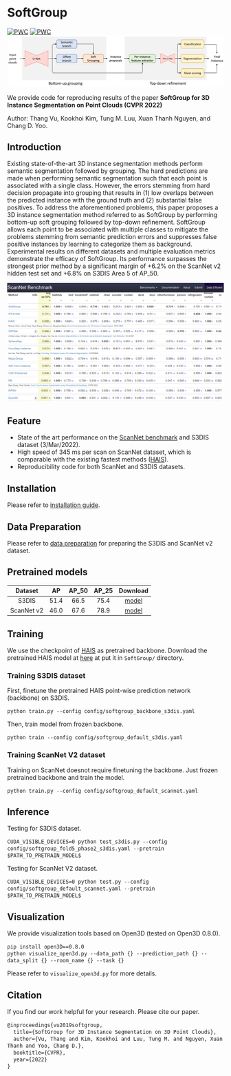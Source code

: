 # SoftGroup
[![PWC](https://img.shields.io/endpoint.svg?url=https://paperswithcode.com/badge/softgroup-for-3d-instance-segmentation-on/3d-instance-segmentation-on-scannetv2)](https://paperswithcode.com/sota/3d-instance-segmentation-on-scannetv2?p=softgroup-for-3d-instance-segmentation-on) [![PWC](https://img.shields.io/endpoint.svg?url=https://paperswithcode.com/badge/softgroup-for-3d-instance-segmentation-on/3d-instance-segmentation-on-s3dis)](https://paperswithcode.com/sota/3d-instance-segmentation-on-s3dis?p=softgroup-for-3d-instance-segmentation-on)
![Architecture](./docs/architecture.png)

We provide code for reproducing results of the paper **SoftGroup for 3D Instance Segmentation on Point Clouds (CVPR 2022)**

Author: Thang Vu, Kookhoi Kim, Tung M. Luu, Xuan Thanh Nguyen, and Chang D. Yoo.

## Introduction

Existing state-of-the-art 3D instance segmentation methods perform semantic segmentation followed by grouping. The hard predictions are made when performing semantic segmentation such that each point is associated with a single class. However, the errors stemming from hard decision propagate into grouping that results in (1) low overlaps between the predicted instance with the ground truth and (2) substantial false positives. To address the aforementioned problems, this paper proposes a 3D instance segmentation method referred to as SoftGroup by performing bottom-up soft grouping followed by top-down refinement. SoftGroup allows each point to be associated with multiple classes to mitigate the problems stemming from semantic prediction errors and suppresses false positive instances by learning to categorize them as background. Experimental results on different datasets and multiple evaluation metrics demonstrate the efficacy of SoftGroup. Its performance surpasses the strongest prior method by a significant margin of +6.2% on the ScanNet v2 hidden test set and +6.8% on S3DIS Area 5 of AP_50.
  
![Learderboard](./docs/leaderboard.png)

## Feature
* State of the art performance on the [ScanNet benchmark](http://kaldir.vc.in.tum.de/scannet_benchmark/semantic_instance_3d) and S3DIS dataset (3/Mar/2022).
* High speed of 345 ms per scan on ScanNet dataset, which is comparable with the existing fastest methods ([HAIS](https://github.com/hustvl/HAIS)).
* Reproducibility code for both ScanNet and S3DIS datasets.

## Installation
Please refer to [installation guide](docs/installation.md).

## Data Preparation
Please refer to [data preparation](dataset/README.md) for preparing the S3DIS and ScanNet v2 dataset.

## Pretrained models
|   Dataset  |  AP  | AP_50 | AP_25 |                                           Download                                          |
|:----------:|:----:|:-----:|:-----:|:-------------------------------------------------------------------------------------------:|
|    S3DIS   | 51.4 |  66.5 |  75.4 | [model](https://drive.google.com/file/d/1RodfMTUC-0YWs47kx8lj-i0jbDyM9PO6/view?usp=sharing) |
| ScanNet v2 | 46.0 |  67.6 |  78.9 | [model](https://drive.google.com/file/d/1Gt1JUXXB-sBtAeuot29crAUnBwcXW7rN/view?usp=sharing) |

## Training
We use the checkpoint of [HAIS](https://github.com/hustvl/HAIS) as pretrained backbone. 
Download the pretrained HAIS model at [here](https://drive.google.com/file/d/1XGNswNrbjm33SwpemYxVEoK4o46EOazd/view) at put it in ``SoftGroup/`` directory.
### Training S3DIS dataset
First, finetune the pretrained HAIS point-wise prediction network (backbone) on S3DIS.
```
python train.py --config config/softgroup_backbone_s3dis.yaml
```
Then, train model from frozen backbone.
```
python train --config config/softgroup_default_s3dis.yaml
```

### Training ScanNet V2 dataset
Training on ScanNet doesnot require finetuning the backbone. Just frozen pretrained backbone and train the model.
```
python train.py --config config/softgroup_default_scannet.yaml
```

## Inference
Testing for S3DIS dataset.
```
CUDA_VISIBLE_DEVICES=0 python test_s3dis.py --config config/softgroup_fold5_phase2_s3dis.yaml --pretrain $PATH_TO_PRETRAIN_MODEL$
```
Testing for ScanNet V2 dataset.
```
CUDA_VISIBLE_DEVICES=0 python test.py --config config/softgroup_default_scannet.yaml --pretrain $PATH_TO_PRETRAIN_MODEL$
```

## Visualization
We provide visualization tools based on Open3D (tested on Open3D 0.8.0).
```
pip install open3D==0.8.0
python visualize_open3d.py --data_path {} --prediction_path {} --data_split {} --room_name {} --task {}
```
Please refer to `visualize_open3d.py` for more details.

## Citation
If you find our work helpful for your research. Please cite our paper.

```
@inproceedings{vu2019softgroup,
  title={SoftGroup for 3D Instance Segmentation on 3D Point Clouds},
  author={Vu, Thang and Kim, Kookhoi and Luu, Tung M. and Nguyen, Xuan Thanh and Yoo, Chang D.},
  booktitle={CVPR},
  year={2022}
}
```
